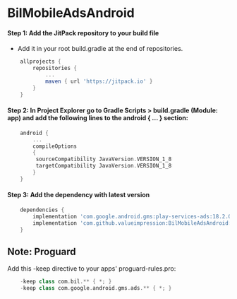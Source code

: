 # BilMobileAdsAndroid

#### Step 1: Add the JitPack repository to your build file
- Add it in your root build.gradle at the end of repositories.
```gradle
    allprojects {
        repositories {
            ...
            maven { url 'https://jitpack.io' }
        }
    }
```
#### Step 2: In Project Explorer go to Gradle Scripts > build.gradle (Module: app) and add the following lines to the android { ... } section:
```gradle
    android {
        ...
        compileOptions 
        {
         sourceCompatibility JavaVersion.VERSION_1_8
         targetCompatibility JavaVersion.VERSION_1_8
        }
    }
```
#### Step 3: Add the dependency with latest version
```gradle
    dependencies {
        implementation 'com.google.android.gms:play-services-ads:18.2.0'
        implementation 'com.github.valueimpression:BilMobileAdsAndroid:1.2.2'
    }
```
## Note: Proguard 
Add this -keep directive to your apps' proguard-rules.pro:
```gradle
    -keep class com.bil.** { *; }
    -keep class com.google.android.gms.ads.** { *; }
```
